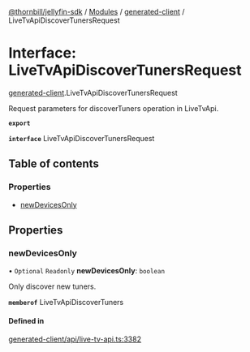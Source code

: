 [@thornbill/jellyfin-sdk](../README.md) / [Modules](../modules.md) / [generated-client](../modules/generated_client.md) / LiveTvApiDiscoverTunersRequest

# Interface: LiveTvApiDiscoverTunersRequest

[generated-client](../modules/generated_client.md).LiveTvApiDiscoverTunersRequest

Request parameters for discoverTuners operation in LiveTvApi.

**`export`**

**`interface`** LiveTvApiDiscoverTunersRequest

## Table of contents

### Properties

- [newDevicesOnly](generated_client.LiveTvApiDiscoverTunersRequest.md#newdevicesonly)

## Properties

### newDevicesOnly

• `Optional` `Readonly` **newDevicesOnly**: `boolean`

Only discover new tuners.

**`memberof`** LiveTvApiDiscoverTuners

#### Defined in

[generated-client/api/live-tv-api.ts:3382](https://github.com/thornbill/jellyfin-sdk-typescript/blob/21a118e/src/generated-client/api/live-tv-api.ts#L3382)

